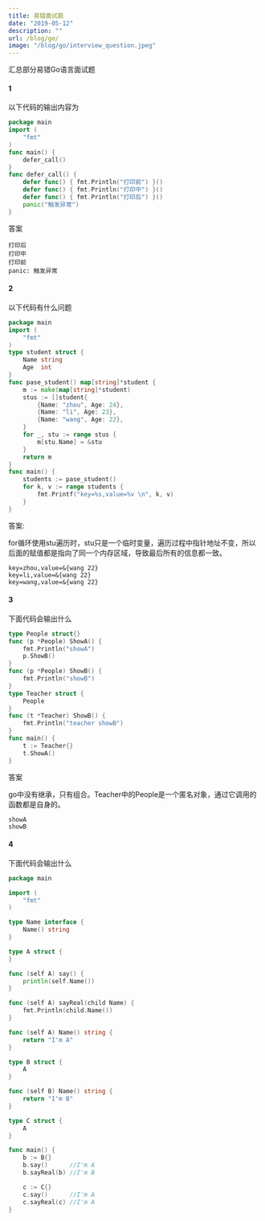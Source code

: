 ```yaml
---
title: 易错面试题
date: "2019-05-12"
description: ""
url: /blog/go/
image: "/blog/go/interview_question.jpeg"
---
```

汇总部分易错Go语言面试题

<!--more-->
#### 1
以下代码的输出内容为

``` go
package main
import (
    "fmt"
)
func main() {
    defer_call()
}
func defer_call() {
    defer func() { fmt.Println("打印前") }()
    defer func() { fmt.Println("打印中") }()
    defer func() { fmt.Println("打印后") }()
    panic("触发异常")
}
```
答案
```
打印后
打印中
打印前
panic: 触发异常
``` 
#### 2
以下代码有什么问题

``` go
package main
import (
    "fmt"
)
type student struct {
    Name string
    Age  int
}
func pase_student() map[string]*student {
    m := make(map[string]*student)
    stus := []student{
        {Name: "zhou", Age: 24},
        {Name: "li", Age: 23},
        {Name: "wang", Age: 22},
    }
    for _, stu := range stus {
        m[stu.Name] = &stu
    }
    return m
}
func main() {
    students := pase_student()
    for k, v := range students {
        fmt.Printf("key=%s,value=%v \n", k, v)
    }
}
```
答案:

for循环使用stu遍历时，stu只是一个临时变量，遍历过程中指针地址不变，所以后面的赋值都是指向了同一个内存区域，导致最后所有的信息都一致。
```
key=zhou,value=&{wang 22} 
key=li,value=&{wang 22} 
key=wang,value=&{wang 22}
```

#### 3
下面代码会输出什么
``` go 
type People struct{}
func (p *People) ShowA() {
    fmt.Println("showA")
    p.ShowB()
}
func (p *People) ShowB() {
    fmt.Println("showB")
}
type Teacher struct {
    People
}
func (t *Teacher) ShowB() {
    fmt.Println("teacher showB")
}
func main() {
    t := Teacher{}
    t.ShowA()
}
```
答案

go中没有继承，只有组合。Teacher中的People是一个匿名对象，通过它调用的函数都是自身的。
```
showA
showB
```

#### 4
下面代码会输出什么
``` go
package main

import (
	"fmt"
)

type Name interface {
	Name() string
}

type A struct {
}

func (self A) say() {
	println(self.Name())
}

func (self A) sayReal(child Name) {
	fmt.Println(child.Name())
}

func (self A) Name() string {
	return "I'm A"
}

type B struct {
	A
}

func (self B) Name() string {
	return "I'm B"
}

type C struct {
	A
}

func main() {
	b := B{}
	b.say()      //I'm A
	b.sayReal(b) //I'm B

	c := C{}
	c.say()      //I'm A
	c.sayReal(c) //I'm A
}
```